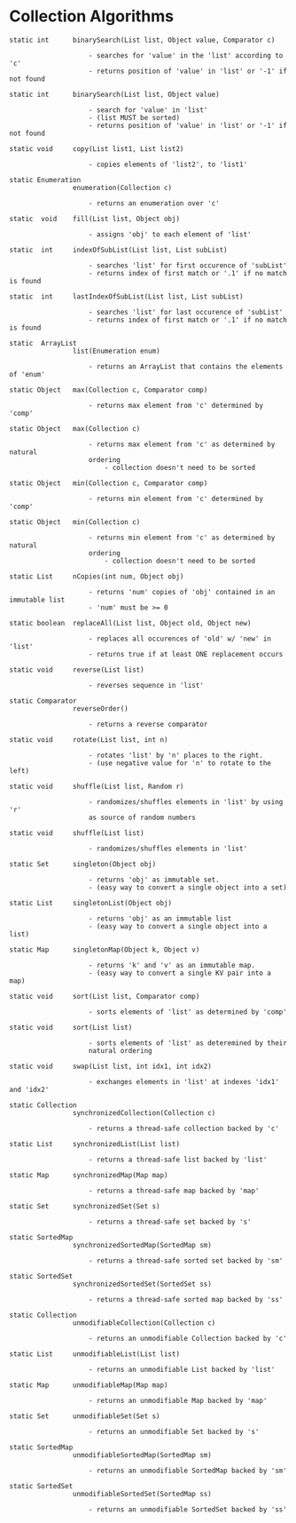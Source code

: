 # Collection Algorithms

    static int      binarySearch(List list, Object value, Comparator c)
    
                        - searches for 'value' in the 'list' according to 'c'
                        - returns position of 'value' in 'list' or '-1' if not found
                                
    static int      binarySearch(List list, Object value) 
    
                        - search for 'value' in 'list' 
                        - (list MUST be sorted) 
                        - returns position of 'value' in 'list' or '-1' if not found
                        
    static void     copy(List list1, List list2)
        
                        - copies elements of 'list2', to 'list1'
                        
    static Enumeration  
                    enumeration(Collection c)
                    
                        - returns an enumeration over 'c'
                        
    static  void    fill(List list, Object obj)
    
                        - assigns 'obj' to each element of 'list'
                        
    static  int     indexOfSubList(List list, List subList) 
        
                        - searches 'list' for first occurence of 'subList'
                        - returns index of first match or '.1' if no match is found
                        
    static  int     lastIndexOfSubList(List list, List subList)
    
                        - searches 'list' for last occurence of 'subList'
                        - returns index of first match or '.1' if no match is found
                        
    static  ArrayList   
                    list(Enumeration enum) 
                        
                        - returns an ArrayList that contains the elements of 'enum'
                        
    static Object   max(Collection c, Comparator comp)
    
                        - returns max element from 'c' determined by 'comp'
                        
    static Object   max(Collection c) 
    
                        - returns max element from 'c' as determined by natural
                        ordering 
                            - collection doesn't need to be sorted
                            
    static Object   min(Collection c, Comparator comp)
    
                        - returns min element from 'c' determined by 'comp'
                        
    static Object   min(Collection c) 
    
                        - returns min element from 'c' as determined by natural
                        ordering 
                            - collection doesn't need to be sorted
                            
    static List     nCopies(int num, Object obj) 
    
                        - returns 'num' copies of 'obj' contained in an immutable list
                        - 'num' must be >= 0
                        
    static boolean  replaceAll(List list, Object old, Object new)
    
                        - replaces all occurences of 'old' w/ 'new' in 'list'
                        - returns true if at least ONE replacement occurs
                        
    static void     reverse(List list) 
    
                        - reverses sequence in 'list'
                        
    static Comparator
                    reverseOrder()
                        
                        - returns a reverse comparator
                        
    static void     rotate(List list, int n)
    
                        - rotates 'list' by 'n' places to the right. 
                        - (use negative value for 'n' to rotate to the left) 
                        
    static void     shuffle(List list, Random r)
    
                        - randomizes/shuffles elements in 'list' by using 'r'
                        as source of random numbers
                        
    static void     shuffle(List list) 
    
                        - randomizes/shuffles elements in 'list'
                        
    static Set      singleton(Object obj) 
    
                        - returns 'obj' as immutable set. 
                        - (easy way to convert a single object into a set) 
                        
    static List     singletonList(Object obj) 
    
                        - returns 'obj' as an immutable list
                        - (easy way to convert a single object into a list) 
                        
    static Map      singletonMap(Object k, Object v) 
        
                        - returns 'k' and 'v' as an immutable map. 
                        - (easy way to convert a single KV pair into a map)
                        
    static void     sort(List list, Comparator comp)
    
                        - sorts elements of 'list' as determined by 'comp'
                        
    static void     sort(List list) 
    
                        - sorts elements of 'list' as deteremined by their
                        natural ordering
                        
    static void     swap(List list, int idx1, int idx2)
                        
                        - exchanges elements in 'list' at indexes 'idx1' and 'idx2'
                        
    static Collection
                    synchronizedCollection(Collection c) 
                    
                        - returns a thread-safe collection backed by 'c'
                        
    static List     synchronizedList(List list) 
    
                        - returns a thread-safe list backed by 'list'
                        
    static Map      synchronizedMap(Map map) 
    
                        - returns a thread-safe map backed by 'map'
                        
    static Set      synchronizedSet(Set s) 
    
                        - returns a thread-safe set backed by 's'
                        
    static SortedMap   
                    synchronizedSortedMap(SortedMap sm) 
                    
                        - returns a thread-safe sorted set backed by 'sm'
                        
    static SortedSet
                    synchronizedSortedSet(SortedSet ss) 
                    
                        - returns a thread-safe sorted map backed by 'ss'
                        
    static Collection
                    unmodifiableCollection(Collection c) 
                    
                        - returns an unmodifiable Collection backed by 'c'
                        
    static List     unmodifiableList(List list) 
        
                        - returns an unmodifiable List backed by 'list'
                        
    static Map      unmodifiableMap(Map map) 
    
                        - returns an unmodifiable Map backed by 'map'
                        
    static Set      unmodifiableSet(Set s) 
    
                        - returns an unmodifiable Set backed by 's'
                        
    static SortedMap    
                    unmodifiableSortedMap(SortedMap sm) 
                    
                        - returns an unmodifiable SortedMap backed by 'sm'
                        
    static SortedSet    
                    unmodifiableSortedSet(SortedMap ss) 
                    
                        - returns an unmodifiable SortedSet backed by 'ss'
                        
    
                       
                        
                    